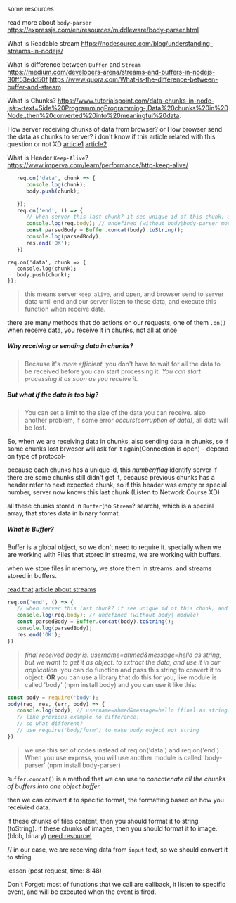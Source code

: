 some resources

read more about `body-parser`
https://expressjs.com/en/resources/middleware/body-parser.html

What is Readable stream
https://nodesource.com/blog/understanding-streams-in-nodejs/

What is difference between `Buffer` and `Stream`
https://medium.com/developers-arena/streams-and-buffers-in-nodejs-30ff53edd50f
https://www.quora.com/What-is-the-difference-between-buffer-and-stream

What is Chunks?
https://www.tutorialspoint.com/data-chunks-in-node-js#:~:text=Side%20ProgrammingProgramming-,Data%20chunks%20in%20Node.,then%20converted%20into%20meaningful%20data.

How server receiving chunks of data from browser?
or How browser send the data as chunks to server?
i don't know if this article related with this question or not XD
[article1](https://support.hpe.com/hpesc/public/docDisplay?docId=ns100.0.13281521.2722624en_us&docLocale=en_US)
[article2](https://bunny.net/academy/http/what-is-chunked-encoding/)

What is Header `Keep-Alive`?
https://www.imperva.com/learn/performance/http-keep-alive/

```js
   req.on('data', chunk => {
      console.log(chunk);
      body.push(chunk);

   });
   req.on('end', () => {
      // when server this last chunk? it see unique id of this chunk, and its Headers, and see that this is the last chunk.
      console.log(req.body); // undefined (without body|body-parser module)
      const parsedBody = Buffer.concat(body).toString();
      console.log(parsedBody);
      res.end('OK');
   }) 

```
```
req.on('data', chunk => {
   console.log(chunk);
   body.push(chunk);
});

```
> this means server `keep alive`, and open, and browser send to server data until end
> and our server listen to these data, and execute this function when receive data.

there are many methods that do actions on our requests, one of them `.on()`
when receive data, you receive it in chunks, not all at once


##### Why receiving or sending data in chunks?
> Because it's _more efficient_, you don't have to wait for all the data to be received before you can start processing it.
> _You can start processing it as soon as you receive it._

##### But what if the data is too big?
> You can set a limit to the size of the data you can receive.
> also another problem, if some error _occurs(corruption of data)_, all data will be lost.

So, when we are receiving data in chunks, also sending data in chunks, so if some chunks lost brwoser will ask for it again(Conncetion is open) - depend on type of protocol-

because each chunks has a unique id, this *number/flag* identify server if there are some chunks still didn't get it, because previous chunks has a header refer to next expected chunk, so if this header was empty or special number, server now knows this last chunk (Listen to Network Course XD)

all these chunks stored in `Buffer`(no `Stream`? search), which is a special array, that stores data in binary format.

##### What is Buffer?
Buffer is a global object, so we don't need to require it.
specially when we are working with Files that stored in streams, we are working with buffers.

when we store files in memory, we store them in streams. and streams stored in buffers.

[read that](https://www.quora.com/What-is-the-difference-between-buffer-and-stream)
[article about streams](https://nodesource.com/blog/understanding-streams-in-nodejs/)


```js
req.on('end', () => {
   // when server this last chunk? it see unique id of this chunk, and its Headers, and see that this is the last chunk.
   console.log(req.body); // undefined (without body| module)
   const parsedBody = Buffer.concat(body).toString();
   console.log(parsedBody);
   res.end('OK');
}) 
```
> _final received body is: username=ahmed&message=hello as string, but we want to get it as object. to extract the data, and use it in our application._
   you can do function and pass this string to convert it to object.
   **OR** you can use a library that do this for you, like module is called 'body' (npm install body)
   and you can use it like this:
```js
const body = require('body');
body(req, res, (err, body) => {
   console.log(body); // username=ahmed&message=hello (final as string)
   // like previous example no difference!
   // so what different?
   // use require('body/form') to make body object not string
})
```
> we use this set of codes instead of req.on('data') and req.on('end')
> When you use express, you will use another module is called 'body-parser' (npm install body-parser)

`Buffer.concat()` is a method that we can use to _concatenate all the chunks of buffers into one object buffer._

then we can convert it to specific format, the formatting based on how you receivied data.

if these chunks of files content, then you should format it to string (toString).
if these chunks of images, then you should format it to image.(blob, binary)
[need resource!]()

// in our case, we are receiving data from `input` text, so we should convert it to string.

lesson (post request, time: 8:48)




Don't Forget: most of functions that we call are callback, it listen to specific event, and will be executed when the event is fired.
